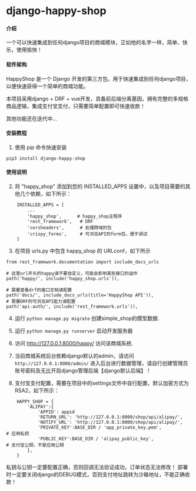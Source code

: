# django-happy-shop

#### 介绍
一个可以快速集成到任何django项目的商城模块，正如他的名字一样，简单、快乐，使用愉快！

#### 软件架构
HappyShop 是一个 Django 开发的第三方包，用于快速集成到任何django项目，以便快速获得一个简单的商城功能。

本项目采用django + DRF + vue开发，具备前后端分离基因，拥有完整的多规格商品逻辑，集成支付宝支付，只需要简单配置即可快速收款！

其他功能还在迭代中...


#### 安装教程

1. 使用 pip 命令快速安装
```
pip3 install django-happy-shop
```
#### 使用说明

2. 将 "happy_shop" 添加到您的 INSTALLED_APPS 设置中，以及项目需要的其他几个依赖，如下所示：
```
    INSTALLED_APPS = [
        ...
        'happy_shop',      # happy_shop主程序
        'rest_framework',   # DRF
        'corsheaders',      # 处理跨域的包
        'crispy_forms',     # 可浏览API的form包，便于调试
    ]
```
3. 在项目 urls.py 中包含 happy_shop 的 URLconf，如下所示
```
from rest_framework.documentation import include_docs_urls

# 这里url开头的happy请不要自定义，可能会影响某些接口的运作    
path('happy/', include('happy_shop.urls')),   
           
# 需要查看drf的接口文档请配置
path('docs/', include_docs_urls(title='HappyShop API')), 
# 需要DRF的可浏览API能力请配置 
path('api-auth/', include('rest_framework.urls')),    
```
4. 运行 ``python manage.py migrate`` 创建simple_shop的模型数据.

5. 运行 ``python manage.py runserver`` 启动开发服务器

6. 访问 http://127.0.0.1:8000/happy/ 访问该商城系统.

7. 当前商城系统后台依赖django默认的admin，请访问`http://127.0.0.1:8000/admin/`
进入后台进行数据管理，请自行创建管理员账号密码及无比开启django管理后端【django默认后端】！

8. 支付宝支付配置，需要在项目中的settings文件中自行配置，默认加密方式为RSA2，如下所示：
```    
    HAPPY_SHOP = {
        'ALIPAY':{
            'APPID': appid
            'RETURN_URL': 'http://127.0.0.1:8000/shop/api/alipay/',
            'NOTIFY_URL': 'http://127.0.0.1:8000/shop/api/alipay/',
            'PRIVATE_KEY':BASE_DIR / 'app_private_key.pem',           # 应用私钥
            'PUBLIC_KEY':BASE_DIR / 'alipay_public_key',              # 支付宝公钥，不是应用公钥
        },
    }
```   
私钥与公钥一定要配置正确，否则回调无法验证成功，订单状态无法修改！
部署时一定要关闭django的DEBUG模式，否则支付地址跳转为沙箱地址，不能正确收款！

